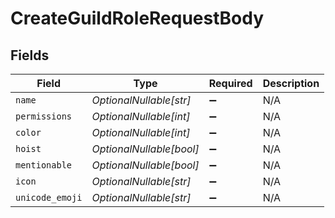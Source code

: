 # CreateGuildRoleRequestBody


## Fields

| Field                    | Type                     | Required                 | Description              |
| ------------------------ | ------------------------ | ------------------------ | ------------------------ |
| `name`                   | *OptionalNullable[str]*  | :heavy_minus_sign:       | N/A                      |
| `permissions`            | *OptionalNullable[int]*  | :heavy_minus_sign:       | N/A                      |
| `color`                  | *OptionalNullable[int]*  | :heavy_minus_sign:       | N/A                      |
| `hoist`                  | *OptionalNullable[bool]* | :heavy_minus_sign:       | N/A                      |
| `mentionable`            | *OptionalNullable[bool]* | :heavy_minus_sign:       | N/A                      |
| `icon`                   | *OptionalNullable[str]*  | :heavy_minus_sign:       | N/A                      |
| `unicode_emoji`          | *OptionalNullable[str]*  | :heavy_minus_sign:       | N/A                      |